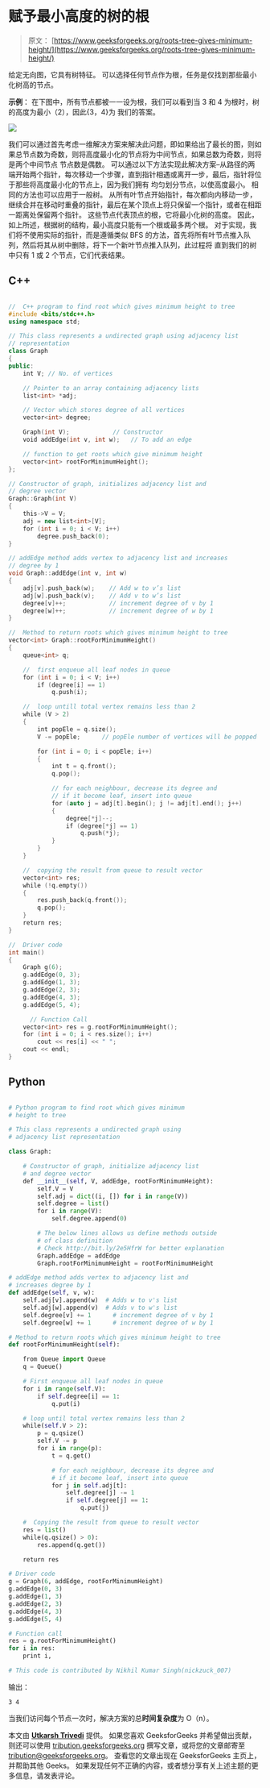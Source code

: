 # 赋予最小高度的树的根

> 原文： [https://www.geeksforgeeks.org/roots-tree-gives-minimum-height/](https://www.geeksforgeeks.org/roots-tree-gives-minimum-height/)

给定无向图，它具有树特征。 可以选择任何节点作为根，任务是仅找到那些最小化树高的节点。

**示例**：
在下图中，所有节点都被一一设为根，我们可以看到当 3 和 4 为根时，树的高度为最小（2），因此{3，4}为 我们的答案。

![](img/a4fa1c478421fb2877dd07f35a19fd84.png)

我们可以通过首先考虑一维解决方案来解决此问题，即如果给出了最长的图，则如果总节点数为奇数，则将高度最小化的节点将为中间节点，如果总数为奇数，则将是两个中间节点 节点数是偶数。 可以通过以下方法实现此解决方案–从路径的两端开始两个指针，每次移动一个步骤，直到指针相遇或离开一步，最后，指针将位于那些将高度最小化的节点上，因为我们拥有 均匀划分节点，以使高度最小。
相同的方法也可以应用于一般树。 从所有叶节点开始指针，每次都向内移动一步，继续合并在移动时重叠的指针，最后在某个顶点上将只保留一个指针，或者在相距一距离处保留两个指针。 这些节点代表顶点的根，它将最小化树的高度。
因此，如上所述，根据树的结构，最小高度只能有一个根或最多两个根。 对于实现，我们将不使用实际的指针，而是遵循类似 BFS 的方法，首先将所有叶节点推入队列，然后将其从树中删除，将下一个新叶节点推入队列，此过程将 直到我们的树中只有 1 或 2 个节点，它们代表结果。

## C++

```cpp

//  C++ program to find root which gives minimum height to tree
#include <bits/stdc++.h>
using namespace std;

// This class represents a undirected graph using adjacency list
// representation
class Graph
{
public:
    int V; // No. of vertices

    // Pointer to an array containing adjacency lists
    list<int> *adj;

    // Vector which stores degree of all vertices
    vector<int> degree;

    Graph(int V);            // Constructor
    void addEdge(int v, int w);   // To add an edge

    // function to get roots which give minimum height
    vector<int> rootForMinimumHeight();
};

// Constructor of graph, initializes adjacency list and
// degree vector
Graph::Graph(int V)
{
    this->V = V;
    adj = new list<int>[V];
    for (int i = 0; i < V; i++)
        degree.push_back(0);
}

// addEdge method adds vertex to adjacency list and increases
// degree by 1
void Graph::addEdge(int v, int w)
{
    adj[v].push_back(w);    // Add w to v’s list
    adj[w].push_back(v);    // Add v to w’s list
    degree[v]++;            // increment degree of v by 1
    degree[w]++;            // increment degree of w by 1
}

//  Method to return roots which gives minimum height to tree
vector<int> Graph::rootForMinimumHeight()
{
    queue<int> q;

    //  first enqueue all leaf nodes in queue
    for (int i = 0; i < V; i++)
        if (degree[i] == 1)
            q.push(i);

    //  loop untill total vertex remains less than 2
    while (V > 2)
    {
        int popEle = q.size();
        V -= popEle;      // popEle number of vertices will be popped

        for (int i = 0; i < popEle; i++)
        {
            int t = q.front();
            q.pop();

            // for each neighbour, decrease its degree and
            // if it become leaf, insert into queue
            for (auto j = adj[t].begin(); j != adj[t].end(); j++)
            {
                degree[*j]--;
                if (degree[*j] == 1)
                    q.push(*j);
            }
        }
    }

    //  copying the result from queue to result vector
    vector<int> res;
    while (!q.empty())
    {
        res.push_back(q.front());
        q.pop();
    }
    return res;
}

//  Driver code
int main()
{
    Graph g(6);
    g.addEdge(0, 3);
    g.addEdge(1, 3);
    g.addEdge(2, 3);
    g.addEdge(4, 3);
    g.addEdge(5, 4);

      // Function Call
    vector<int> res = g.rootForMinimumHeight();
    for (int i = 0; i < res.size(); i++)
        cout << res[i] << " ";
    cout << endl;
}

```

## Python

```py

# Python program to find root which gives minimum
# height to tree

# This class represents a undirected graph using
# adjacency list representation

class Graph:

    # Constructor of graph, initialize adjacency list
    # and degree vector
    def __init__(self, V, addEdge, rootForMinimumHeight):
        self.V = V
        self.adj = dict((i, []) for i in range(V))
        self.degree = list()
        for i in range(V):
            self.degree.append(0)

        # The below lines allows us define methods outside
        # of class definition
        # Check http://bit.ly/2e5HfrW for better explanation
        Graph.addEdge = addEdge
        Graph.rootForMinimumHeight = rootForMinimumHeight

# addEdge method adds vertex to adjacency list and
# increases degree by 1
def addEdge(self, v, w):
    self.adj[v].append(w)  # Adds w to v's list
    self.adj[w].append(v)  # Adds v to w's list
    self.degree[v] += 1      # increment degree of v by 1
    self.degree[w] += 1      # increment degree of w by 1

# Method to return roots which gives minimum height to tree
def rootForMinimumHeight(self):

    from Queue import Queue
    q = Queue()

    # First enqueue all leaf nodes in queue
    for i in range(self.V):
        if self.degree[i] == 1:
            q.put(i)

    # loop until total vertex remains less than 2
    while(self.V > 2):
        p = q.qsize()
        self.V -= p
        for i in range(p):
            t = q.get()

            # for each neighbour, decrease its degree and
            # if it become leaf, insert into queue
            for j in self.adj[t]:
                self.degree[j] -= 1
                if self.degree[j] == 1:
                    q.put(j)

    #  Copying the result from queue to result vector
    res = list()
    while(q.qsize() > 0):
        res.append(q.get())

    return res

# Driver code
g = Graph(6, addEdge, rootForMinimumHeight)
g.addEdge(0, 3)
g.addEdge(1, 3)
g.addEdge(2, 3)
g.addEdge(4, 3)
g.addEdge(5, 4)

# Function call 
res = g.rootForMinimumHeight()
for i in res:
    print i,

# This code is contributed by Nikhil Kumar Singh(nickzuck_007)

```

输出：

```
3 4 

```

当我们访问每个节点一次时，解决方案的总**时间复杂度**为 O（n）。

本文由 [**Utkarsh Trivedi**](https://in.linkedin.com/in/utkarsh-trivedi-253069a7) 提供。 如果您喜欢 GeeksforGeeks 并希望做出贡献，则还可以使用 [tribution.geeksforgeeks.org](http://www.contribute.geeksforgeeks.org) 撰写文章，或将您的文章邮寄至 tribution@geeksforgeeks.org。 查看您的文章出现在 GeeksforGeeks 主页上，并帮助其他 Geeks。
如果发现任何不正确的内容，或者想分享有关上述主题的更多信息，请发表评论。

